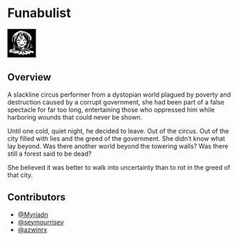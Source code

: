 # Funabulist

![Game Icon](icon/icon.png)

## Overview
A slackline circus performer from a dystopian world plagued by poverty and destruction caused by a corrupt government, she had been part of a false spectacle for far too long, entertaining those who oppressed him while harboring wounds that could never be shown.

Until one cold, quiet night, he decided to leave. Out of the circus. Out of the city filled with lies and the greed of the government. She didn’t know what lay beyond. Was there another world beyond the towering walls? Was there still a forest said to be dead?

She believed it was better to walk into uncertainty than to rot in the greed of that city.

## Contributors
* [@Myriadn](https://github.com/Myriadn)
* [@seymourrisey](https://github.com/seymourrisey)
* [@azwinrx](https://github.com/azwinrx)
